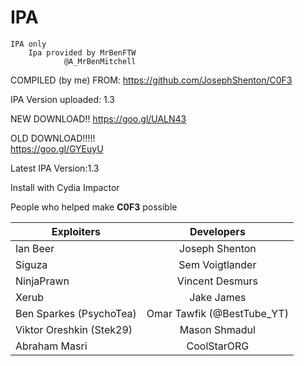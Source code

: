 # IPA
    IPA only
        Ipa provided by MrBenFTW
                @A_MrBenMitchell

COMPILED (by me) FROM: https://github.com/JosephShenton/C0F3

IPA Version uploaded: 1.3

NEW DOWNLOAD!!
https://goo.gl/UALN43

OLD DOWNLOAD!!!!!   
https://goo.gl/GYEuyU

Latest IPA Version:1.3

Install with Cydia Impactor


People who helped make **C0F3** possible

| Exploiters               |    Developers   |
|--------------------------|:---------------:|
| Ian Beer                 |  Joseph Shenton |
| Siguza                   | Sem Voigtlander |
| NinjaPrawn               | Vincent Desmurs |
| Xerub                    | Jake James      |
| Ben Sparkes (PsychoTea)  | Omar Tawfik (@BestTube_YT)   |
| Viktor Oreshkin (Stek29) | Mason Shmadul   |
| Abraham Masri            | CoolStarORG     |
